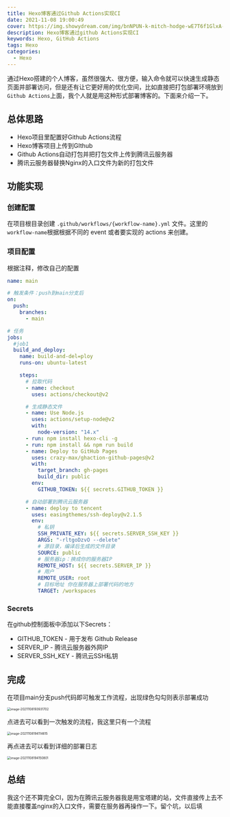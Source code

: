 ```yaml
---
title: Hexo博客通过Github Actions实现CI
date: 2021-11-08 19:00:49
cover: https://img.showydream.com/img/bnNPUN-k-mitch-hodge-wE7T6f1GlxA-unsplash.jpg
description: Hexo博客通过github Actions实现CI
keywords: Hexo, GitHub Actions
tags: Hexo
categories:
  - Hexo
---
```


通过Hexo搭建的个人博客，虽然很强大、很方便，输入命令就可以快速生成静态页面并部署访问，但是还有让它更好用的优化空间，比如直接把打包部署环境放到`Github Actions`上面，我个人就是用这种形式部署博客的。下面来介绍一下。

## 总体思路

- Hexo项目里配置好Github Actions流程
- Hexo博客项目上传到GIthub
- Github Actions自动打包并把打包文件上传到腾讯云服务器
- 腾讯云服务器替换Nginx的入口文件为新的打包文件

## 功能实现

### 创建配置

在项目根目录创建 `.github/workflows/{workflow-name}.yml` 文件。这里的`workflow-name`根据根据不同的 event 或者要实现的 actions 来创建。

### 项目配置

根据注释，修改自己的配置

```yaml
name: main

# 触发条件：push到main分支后
on:
  push:
    branches:
      - main

# 任务
jobs:
  #job1
  build_and_deploy:
    name: build-and-del=ploy
    runs-on: ubuntu-latest

    steps:
      # 拉取代码
      - name: checkout
        uses: actions/checkout@v2

      # 生成静态文件
      - name: Use Node.js
        uses: actions/setup-node@v2
        with:
          node-version: "14.x"
      - run: npm install hexo-cli -g
      - run: npm install && npm run build
      - name: Deploy to GitHub Pages
        uses: crazy-max/ghaction-github-pages@v2
        with:
          target_branch: gh-pages
          build_dir: public
        env:
          GITHUB_TOKEN: ${{ secrets.GITHUB_TOKEN }}

      # 自动部署到腾讯云服务器
      - name: deploy to tencent
        uses: easingthemes/ssh-deploy@v2.1.5
        env:
          # 私钥
          SSH_PRIVATE_KEY: ${{ secrets.SERVER_SSH_KEY }}
          ARGS: "-rltgoDzvO --delete"
          # 源目录，编译后生成的文件目录
          SOURCE: public
          # 服务器ip：换成你的服务器IP
          REMOTE_HOST: ${{ secrets.SERVER_IP }}
          # 用户
          REMOTE_USER: root
          # 目标地址 你在服务器上部署代码的地方
          TARGET: /workspaces
```

### Secrets

在github控制面板中添加以下Secrets：

- GITHUB_TOKEN - 用于发布 Github Release
- SERVER_IP - 腾讯云服务器外网IP
- SERVER_SSH_KEY - 腾讯云SSH私钥

## 完成

在项目main分支push代码即可触发工作流程，出现绿色勾勾则表示部署成功

<img src="https://img.showydream.com/img/tzClJy-image-20211108193931702.png" alt="image-20211108193931702" style="zoom:50%;" />

点进去可以看到一次触发的流程，我这里只有一个流程

<img src="https://img.showydream.com/img/ozs5tM-image-20211108194114615.png" alt="image-20211108194114615" style="zoom:50%;" />

再点进去可以看到详细的部署日志

<img src="https://img.showydream.com/img/PfrKoo-image-20211108194150801.png" alt="image-20211108194150801" style="zoom:50%;" />

## 总结

我这个还不算完全CI，因为在腾讯云服务器我是用宝塔建的站，文件直接传上去不能直接覆盖nginx的入口文件，需要在服务器再操作一下。留个坑，以后填